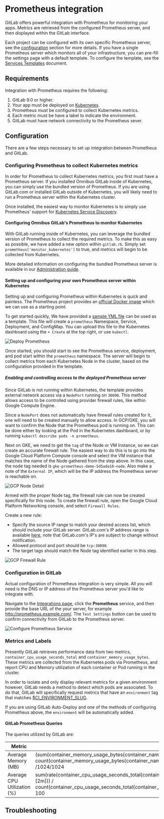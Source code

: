 # Prometheus integration

GitLab offers powerful integration with Prometheus for monitoring your apps. Metrics are retrieved from the configured Prometheus server, and then displayed within the GitLab interface.

Each project can be configured with its own specific Prometheus server, see the [configuration](#configuration) section for more details. If you have a single Prometheus server which monitors all of your infrastructure, you can pre-fill the settings page with a default template. To configure the template, see the [Services Templates](services-templates) document.

## Requirements

Integration with Prometheus requires the following:
1. GitLab 9.0 or higher.
1. Your app must be deployed on [Kubernetes](kubernetes).
1. Prometheus must be configured to collect Kubernetes metrics.
1. Each metric must be have a label to indicate the environment.
1. GitLab must have network connectivity to the Prometheus sever.

## Configuration

There are a few steps necessary to set up integration between Prometheus and GitLab.

### Configuring Prometheus to collect Kubernetes metrics

In order for Prometheus to collect Kubernetes metrics, you first must have a Prometheus server. If you installed Omnibus GitLab inside of Kubernetes, you can simply use the bundled version of Prometheus. If you are using GitLab.com or installed GitLab outside of Kubernetes, you will likely need to run a Prometheus server within the Kubernetes cluster.

Once installed, the easiest way to monitor Kubernetes is to simply use Prometheus' support for [Kubernetes Service Discovery](prometheus-k8s-sd).

#### Configuring Omnibus GitLab's Prometheus to monitor Kubernetes

With GitLab running inside of Kubernetes, you can leverage the bundled version of Prometheus to collect the required metrics. To make this as easy as possible, we have added a new option within `gitlab.rb`. Simply set  `prometheus['monitor_kubernetes']` to true, and metrics will begin to be collected from Kubernetes.

More detailed information on configuring the bundled Prometheus server is available in our [Administration guide](gitlab-prometheus-k8s-monitor).

#### Setting up and configuring your own Prometheus server within Kubernetes

Setting up and configuring Prometheus within Kubernetes is quick and painless. The Prometheus project provides an [official Docker image](prometheus-docker-image) which we can use as a starting point.

To get started quickly, We have provided a [sample YML file](prometheus-yml) can be used as a template. This file will create a `prometheus` Namespace, Service, Deployment, and ConfigMap. You can upload this file to the Kubernetes dashboard using the `+ Create` at the top right, or use `kubectl`.

![Deploy Prometheus](img/deploy_prometheus_yml.png)

Once started, you should start to see the Prometheus service, deployment, and pod start within the `prometheus` namespace. The server will begin to collect metrics from each Kubernetes Node in the cluster, based on the configuration provided in the template.

##### Enabling and controlling access to the deployed Prometheus server

Since GitLab is not running within Kubernetes, the template provides external network access via a `NodePort` running on `30090`. This method allows access to be controlled using provider firewall rules, like within Google Compute Engine.

Since a `NodePort` does not automatically have firewall rules created for it, one will need to be created manually to allow access. In GCP/GKE, you will want to confirm the Node that the Prometheus pod is running on. This can be done either by looking at the Pod in the Kubernetes dashboard, or by running `kubectl describe pods -n prometheus`.

Next on GKE, we need to get the `tag` of the Node or VM Instance, so we can create an accurate firewall rule. The easiest way to do this is to go into the Google Cloud Platform Compute console and select the VM instance that matches the name of the Node gathered from the step above. In this case, the node tag needed is `gke-prometheus-demo-5d5ada10-node`. Also make a note of the `External IP`, which will be the IP address the Prometheus server is reachable on.

![GCP Node Detail](img/gcp_node_name.png)

Armed with the proper Node tag, the firewall rule can now be created specifically for this node. To create the firewall rule, open the Google Cloud Platform Networking console, and select `Firewall Rules`.

Create a new rule:
* Specify the source IP range to match your desired access list, which should include your GitLab server. GitLab.com's IP address range is available [here](gitlab.com-ip-range), note that GitLab.com's IP's are subject to change without notification.
* Allowed protocol and port should be `tcp:30090`.
* The target tags should match the Node tag identified earlier in this step.

![GCP Firewall Rule](img/gcp_firewall_rule.png)

### Configuration in GitLab

Actual configuration of Prometheus integration is very simple. All you will need is the DNS or IP address of the Prometheus server you'd like to integrate with.

Navigate to the [Integrations page](project_services.md#accessing-the-project-services), click the **Prometheus** service, and then provide the base URL of the your server, for example http://prometheus.example.com/. The `Test Settings` button can be used to confirm connectivity from GitLab to the Prometheus server.

![Configure Prometheus Service](img/configure_prometheus_service.png)

### Metrics and Labels

Presently GitLab retrieves performance data from two metrics, `container_cpu_usage_seconds_total` and `container_memory_usage_bytes`. These metrics are collected from the Kubernetes pods via Prometheus, and report CPU and Memory utilization of each container or Pod running in the cluster.

In order to isolate and only display relevant metrics for a given environment however, GitLab needs a method to detect which pods are associated. To do that, GitLab will specifically request metrics that have an `environment` tag that matches [$CI_ENVIRONMENT_SLUG](ci-environment-slug).

If you are using GitLab Auto-Deploy and one of the methods of configuring Prometheus above, the `environment` will be automatically added.

#### GitLab Prometheus Queries

The queries utilized by GitLab are:

| Metric | Query |
| --- | --- |
| Average Memory (MB) | (sum(container_memory_usage_bytes{container_name="app",environment="$CI_ENVIRONMENT_SLUG"}) / count(container_memory_usage_bytes{container_name="app",environment="$CI_ENVIRONMENT_SLUG"})) /1024/1024 |
| Average CPU Utilization (%) | sum(rate(container_cpu_usage_seconds_total{container_name="app",environment="$CI_ENVIRONMENT_SLUG"}[2m])) / count(container_cpu_usage_seconds_total{container_name="app",environment="$CI_ENVIRONMENT_SLUG"}) * 100 |

## Troubleshooting

[kubernetes]: https://kubernetes.io
[prometheus-k8s-sd]: https://prometheus.io/docs/operating/configuration/#<kubernetes_sd_config>
[gitlab-prometheus-k8s-monitor]: TODO
[prometheus-docker-image]: https://hub.docker.com/r/prom/prometheus/
[prometheus-yml]:samples/prometheus.yml
[gitlab.com-ip-range]: https://gitlab.com/gitlab-com/infrastructure/issues/434
[ci-environment-slug]: https://docs.gitlab.com/ce/ci/variables/#predefined-variables-environment-variables
